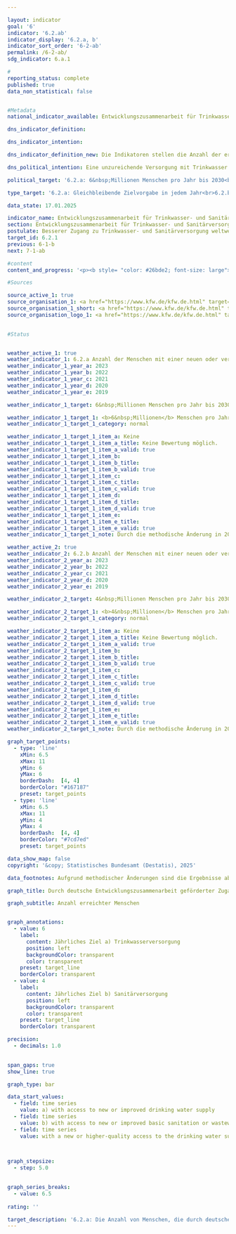 ```yaml
---

layout: indicator        
goal: '6'        
indicator: '6.2.ab'        
indicator_display: '6.2.a, b'        
indicator_sort_order: '6-2-ab'        
permalink: /6-2-ab/        
sdg_indicator: 6.a.1        

#
reporting_status: complete        
published: true        
data_non_statistical: false        


#Metadata        
national_indicator_available: Entwicklungszusammenarbeit für Trinkwasser- und Sanitärversorgung        

dns_indicator_definition:         

dns_indicator_intention:         

dns_indicator_definition_new: Die Indikatoren stellen die Anzahl der erreichten Menschen (in Millionen) dar, die im jeweiligen Berichtsjahr direkt durch deutsche Unterstützung (<abbr title="Finanzielle Zusammenarbeit" tabindex="0">FZ</abbr>-Zusagen) Neuzugang oder verbesserten Zugang zu Trinkwasser- (6.2.a) und/oder Sanitärversorgung <abbr title="beziehungsweise" tabindex="0">bzw.</abbr> seit 2022&nbsp;Basissanitärversorgung oder Abwasserbehandlung (6.2.b) erhalten haben.        

dns_political_intention: Eine unzureichende Versorgung mit Trinkwasser und sanitären Einrichtungen hat weitreichende Auswirkungen auf die Ernährung, die Gesundheit des Menschen sowie auf eine nachhaltige wirtschaftliche Entwicklung in Partnerländern. Die Bundesregierung fördert daher im Rahmen der internationalen Zusammenarbeit Projekte, die einen Zugang zu Trinkwasser- und Sanitärversorgung ermöglichen.        

political_target: '6.2.a: 6&nbsp;Millionen Menschen pro Jahr bis 2030<br>6.2.b: 4&nbsp;Millionen Menschen pro Jahr bis 2030'        

type_target: '6.2.a: Gleichbleibende Zielvorgabe in jedem Jahr<br>6.2.b: Gleichbleibende Zielvorgabe in jedem Jahr'        

data_state: 17.01.2025        

indicator_name: Entwicklungszusammenarbeit für Trinkwasser- und Sanitärversorgung        
section: Entwicklungszusammenarbeit für Trinkwasser- und Sanitärversorgung        
postulate: Besserer Zugang zu Trinkwasser- und Sanitärversorgung weltweit, höhere (sichere) Qualität        
target_id: 6.2.1        
previous: 6-1-b        
next: 7-1-ab        

#content         
content_and_progress: '<p><b style= "color: #26bde2; font-size: large">6.2.a, b Entwicklungszusammenarbeit für Trinkwasser- und Sanitärversorgung</b><br><br>Die beiden Indikatoren zur Entwicklungszusammenarbeit im Bereich Trinkwasser- und Sanitärversorgung basieren auf Angaben der Kreditanstalt für Wiederaufbau (<abbr title="Kreditanstalt für Wiederaufbau" tabindex="0">KfW</abbr>). Erfasst wird die Anzahl der Menschen, die durch Förderprojekte der <abbr title="Kreditanstalt für Wiederaufbau" tabindex="0">KfW</abbr> erreicht wurden, sofern diese auf Mandaten deutscher Ressorts beruhen. Nicht berücksichtigt werden Projekte, die die <abbr title="Kreditanstalt für Wiederaufbau" tabindex="0">KfW</abbr> im Auftrag und mit finanziellen Mitteln der Europäischen Union (<abbr title="Europäische Union" tabindex="0">EU</abbr>) oder anderer Geberländer umsetzt. Ebenso bleiben Projekte anderer Akteure&nbsp;–&nbsp;etwa der Deutschen Gesellschaft für Internationale Zusammenarbeit (<abbr title="Deutsche Gesellschaft für Internationale Zusammenarbeit GmbH" tabindex="0">GIZ</abbr>) <abbr title="Gesellschaft mit beschränkter Haftung" tabindex="0">GmbH</abbr>, der Bundesländer oder privater Organisationen&nbsp;–&nbsp;unberücksichtigt.<br><br>Beide Indikatoren beziehen sich ausschließlich auf die jeweiligen Plangrößen neuer Finanzierungszusagen (Finanzierungs- und Darlehensverträge) für Projekte im Bereich Trinkwasser- und Sanitärversorgung zum Zeitpunkt des Vertragsabschlusses zwischen der <abbr title="Kreditanstalt für Wiederaufbau" tabindex="0">KfW</abbr> und dem jeweiligen Partnerland. Die <abbr title="Kreditanstalt für Wiederaufbau" tabindex="0">KfW</abbr> schätzt dabei, wie viele Menschen nach Abschluss der Bauvorhaben künftig von einem neuen oder verbesserten Zugang zu Trinkwasser- und Sanitärversorgung profitieren können. Ob diese Menschen tatsächlich erreicht werden, lässt sich jedoch erst nach Inbetriebnahme der Infrastruktur verlässlich feststellen und wird in den Indikatoren nicht erfasst.<br><br>Da eine Person sowohl einen neuen oder verbesserten Zugang zur Trinkwasserversorgung als auch zur Sanitärversorgung erhalten kann, sind Mehrfachzählungen zwischen den beiden Indikatoren sowie über den Zeitverlauf hinweg möglich. Die von der <abbr title="Kreditanstalt für Wiederaufbau" tabindex="0">KfW</abbr> zugesagten Mittel bestehen aus Zuschüssen und Darlehen, die entweder aus dem Bundeshaushalt finanziert oder über den Kapitalmarkt aufgenommen werden. Empfänger dieser Mittel sind in der Regel Entwicklungs- und Schwellenländer, wodurch ein Bezug zum Indikator <a href="https://dns-indikatoren.de/17-1/">17.1</A> <i>Anteil öffentlicher Entwicklungsausgaben am Bruttonationaleinkommen</i> besteht.<br><br>Im Jahr 2019&nbsp;wurden Methodik und Datengrundlage der Indikatoren überarbeitet. Bis dahin wurden sowohl direkt erreichte Menschen&nbsp;–&nbsp;beispielsweise über einen Hausanschluss&nbsp;–&nbsp;als auch indirekt erreichte Menschen&nbsp;–&nbsp;etwa die Gesamtbevölkerung eines Landes, das durch ein Sektorreformprogramm unterstützt wurde&nbsp;–&nbsp;erfasst. Seit der Umstellung werden ausschließlich direkt erreichte Menschen berücksichtigt. Zur Einordnung des Verhältnisses von direkt zu indirekt erreichten Menschen: Im Jahr 2017&nbsp;wurden insgesamt 28,6&nbsp;Millionen Menschen erreicht, davon 19,1&nbsp;Millionen direkt. Im Jahr 2018&nbsp;waren es 15,2&nbsp;Millionen direkt von insgesamt 60,3&nbsp;Millionen erreichten Menschen.<br><br>Eine weitere methodische Änderung betrifft die Berücksichtigung von erreichten Menschen bei multilateralen Projekten: Seit der Umstellung wird deren Anzahl anteilig entsprechend dem deutschen Finanzierungsanteil an der Gesamtmaßnahme erfasst.<br><br>Bis 2018&nbsp;lagen die Plangrößen der <abbr title="Kreditanstalt für Wiederaufbau" tabindex="0">KfW</abbr> für die Anzahl der Menschen, die mit deutscher Unterstützung Zugang zu Trinkwasser- und Sanitärversorgung erhalten sollten, durchweg über dem politisch festgelegten Ziel von 10&nbsp;Millionen Menschen pro Jahr. Mit Einführung der überarbeiteten Methodik wurde die Zielgröße für einen neuen oder verbesserten Zugang zur Trinkwasserversorgung auf 6&nbsp;Millionen Menschen jährlich angepasst. Im Jahr 2023&nbsp;lag die entsprechende Plangröße bei 10,2&nbsp;Millionen Menschen&nbsp;–&nbsp;und übertraf damit das Ziel, wie bereits in den vier Jahren zuvor, deutlich.<br><br>Seit 2019&nbsp;liegt der Zielwert für die Anzahl der Menschen mit einem neuen oder verbesserten Zugang zur Basissanitärversorgung beziehungsweise Abwasserbehandlung bei 4&nbsp;Millionen Menschen pro Jahr. Dieser Zielwert wurde bislang nur in den Jahren 2019&nbsp;und 2022&nbsp;überschritten. Für das Jahr 2023&nbsp;liegt die entsprechende Plangröße bei 3,0&nbsp;Millionen erreichten Menschen.</p>'                

#Sources        

source_active_1: true
source_organisation_1: <a href="https://www.kfw.de/kfw.de.html" target="_blank" onclick="return confirm_alert('der KfW', 'De')">Kreditanstalt für Wiederaufbau</a>
source_organisation_1_short: <a href="https://www.kfw.de/kfw.de.html" target="_blank" onclick="return confirm_alert('der KfW', 'De')">Kreditanstalt für Wiederaufbau</a>
source_organisation_logo_1: <a href="https://www.kfw.de/kfw.de.html" target="_blank" onclick="return confirm_alert('der KfW', 'De')"><img src="https://dns-indikatoren.de/public/OrgImgDe/kfw.png" alt="Kreditanstalt für Wiederaufbau" title=" Klicken Sie hier um zur Homepage der Organisation Kreditanstalt für Wiederaufbau zu gelangen." style="height:60px; width:148px; border:transparent"/></a>
        

#Status        


weather_active_1: true
weather_indicator_1: 6.2.a Anzahl der Menschen mit einer neuen oder verbesserten Trinkwasserversorgung
weather_indicator_1_year_a: 2023
weather_indicator_1_year_b: 2022
weather_indicator_1_year_c: 2021
weather_indicator_1_year_d: 2020
weather_indicator_1_year_e: 2019

weather_indicator_1_target: 6&nbsp;Millionen Menschen pro Jahr bis 2030

weather_indicator_1_target_1: <b>6&nbsp;Millionen</b> Menschen pro Jahr bis <b>2030</b>
weather_indicator_1_target_1_category: normal

weather_indicator_1_target_1_item_a: Keine
weather_indicator_1_target_1_item_a_title: Keine Bewertung möglich.
weather_indicator_1_target_1_item_a_valid: true
weather_indicator_1_target_1_item_b: 
weather_indicator_1_target_1_item_b_title: 
weather_indicator_1_target_1_item_b_valid: true
weather_indicator_1_target_1_item_c: 
weather_indicator_1_target_1_item_c_title: 
weather_indicator_1_target_1_item_c_valid: true
weather_indicator_1_target_1_item_d: 
weather_indicator_1_target_1_item_d_title: 
weather_indicator_1_target_1_item_d_valid: true
weather_indicator_1_target_1_item_e: 
weather_indicator_1_target_1_item_e_title: 
weather_indicator_1_target_1_item_e_valid: true
weather_indicator_1_target_1_note: Durch die methodische Änderung in 2019&nbsp;ist ein Vergleich der Daten der Erhebungsjahre ab 2019&nbsp;mit den Vorjahren nicht möglich (Zeitreihenbruch). Die Bewertung des Indikators kann daher für das Berichtsjahr 2023&nbsp;nicht durchgeführt werden, da zu wenig Datenpunkte für die Bewertung zur Verfügung standen.

weather_active_2: true
weather_indicator_2: 6.2.b Anzahl der Menschen mit einer neuen oder verbesserten Basissanitärversorgung oder Abwasserbehandlung
weather_indicator_2_year_a: 2023
weather_indicator_2_year_b: 2022
weather_indicator_2_year_c: 2021
weather_indicator_2_year_d: 2020
weather_indicator_2_year_e: 2019

weather_indicator_2_target: 4&nbsp;Millionen Menschen pro Jahr bis 2030

weather_indicator_2_target_1: <b>4&nbsp;Millionen</b> Menschen pro Jahr bis <b>2030</b>
weather_indicator_2_target_1_category: normal

weather_indicator_2_target_1_item_a: Keine
weather_indicator_2_target_1_item_a_title: Keine Bewertung möglich.
weather_indicator_2_target_1_item_a_valid: true
weather_indicator_2_target_1_item_b: 
weather_indicator_2_target_1_item_b_title: 
weather_indicator_2_target_1_item_b_valid: true
weather_indicator_2_target_1_item_c: 
weather_indicator_2_target_1_item_c_title: 
weather_indicator_2_target_1_item_c_valid: true
weather_indicator_2_target_1_item_d: 
weather_indicator_2_target_1_item_d_title: 
weather_indicator_2_target_1_item_d_valid: true
weather_indicator_2_target_1_item_e: 
weather_indicator_2_target_1_item_e_title: 
weather_indicator_2_target_1_item_e_valid: true
weather_indicator_2_target_1_note: Durch die methodische Änderung in 2019&nbsp;ist ein Vergleich der Daten der Erhebungsjahre ab 2019&nbsp;mit den Vorjahren nicht möglich (Zeitreihenbruch). Die Bewertung des Indikators kann daher für das Berichtsjahr 2023&nbsp;nicht durchgeführt werden, da zu wenig Datenpunkte für die Bewertung zur Verfügung standen.        

graph_target_points:
  - type: 'line'
    xMin: 6.5
    xMax: 11
    yMin: 6
    yMax: 6
    borderDash:  [4, 4]
    borderColor: "#167187"
    preset: target_points
  - type: 'line'
    xMin: 6.5
    xMax: 11
    yMin: 4
    yMax: 4
    borderDash:  [4, 4]
    borderColor: "#7cd7ed"
    preset: target_points        

data_show_map: false        
copyright: '&copy; Statistisches Bundesamt (Destatis), 2025'        

data_footnotes: Aufgrund methodischer Änderungen sind die Ergebnisse ab 2019&nbsp;nur eingeschränkt mit den Vorjahren vergleichbar (Zeitreihenbruch).<br>• Ab 2019&nbsp;wird die Zeitreihe für die Bereiche Trinkwasserversorgung und Sanitärversorgung getrennt ausgewiesen.<br>• Die Daten basieren auf einer Sonderauswertung und sind nicht öffentlich zugänglich.        

graph_title: Durch deutsche Entwicklungszusammenarbeit geförderter Zugang zu Trinkwasser- und Sanitärversorgung weltweit        

graph_subtitle: Anzahl erreichter Menschen        


graph_annotations:
  - value: 6
    label:
      content: Jährliches Ziel a) Trinkwasserversorgung
      position: left
      backgroundColor: transparent
      color: transparent
    preset: target_line
    borderColor: transparent
  - value: 4
    label:
      content: Jährliches Ziel b) Sanitärversorgung
      position: left
      backgroundColor: transparent
      color: transparent
    preset: target_line
    borderColor: transparent        

precision: 
  - decimals: 1.0
            

span_gaps: true        
show_line: true        

graph_type: bar                

data_start_values: 
  - field: time series
    value: a) with access to new or improved drinking water supply
  - field: time series
    value: b) with access to new or improved basic sanitation or wastewater treatment
  - field: time series
    value: with a new or higher-quality access to the drinking water supply or connection to the sanitation supply        

        

graph_stepsize: 
  - step: 5.0
            

graph_series_breaks: 
  - value: 6.5
                                            
rating: ''        

target_description: '6.2.a: Die Anzahl von Menschen, die durch deutsche Entwicklungszusammenarbeit eine neue oder verbesserte Trinkwasserversorgung erhalten, soll jedes Jahr mindestens 6&nbsp;Millionen betragen.<br>• Eine Bewertung des Indikators 6.2.a ist nicht möglich. Zu wenig Datenpunkte.<br><br>6.2.b: Die Anzahl von Menschen, die durch deutsche Entwicklungszusammenarbeit eine neue oder verbesserte Basissanitärversorgung oder Abwasserbehandlung erhalten, soll jedes Jahr mindestens 4&nbsp;Millionen betragen.<br>• Eine Bewertung des Indikators 6.2.b ist nicht möglich. Zu wenig Datenpunkte.'        
---
```



